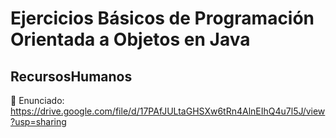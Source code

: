 # Ejercicios Básicos de Programación Orientada a Objetos en Java

## RecursosHumanos
:memo: Enunciado: https://drive.google.com/file/d/17PAfJULtaGHSXw6tRn4AlnEIhQ4u7l5J/view?usp=sharing
